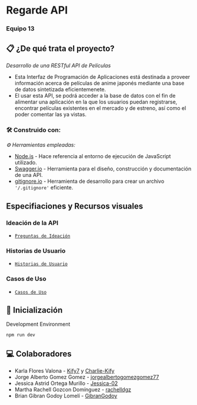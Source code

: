 # Regarde API
### Equipo 13

## 📋 ¿De qué trata el proyecto?

_Desarrollo de una RESTful API de Películas_

* Esta Interfaz de Programación de Aplicaciones está  destinada a proveer información acerca de películas de anime japonés mediante una base de datos sintetizada eficientemenete.
* El usar esta API, se podrá acceder a la base de datos con el fin de alimentar una aplicación en la que los usuarios puedan registrarse, encontrar películas existentes en el mercado y de estreno, así como el poder comentar las ya vistas.

### 🛠️ Construido con:

_⚙️ Herramientas empleadas:_

* [Node.js](https://nodejs.dev/) - Hace referencia al entorno de ejecución de JavaScript utilizado.
* [Swagger.io](https://swagger.io/) - Herramienta para el diseño, construcción y documentación de una API.
* [gitignore.io](https://www.toptal.com/developers/gitignore) - Herramienta de desarrollo para crear un archivo `'/.gitignore'` eficiente.

## Especifiaciones y Recursos visuales
### Ideación de la API
- [`Preguntas de Ideación`](postwork/Ideacion/)

### Historias de Usuario
- [`Historias de Usuario`](postwork/Historias/)

### Casos de Uso
- [`Casos de Uso`](postwork/Casos/)


## 🚀 Inicialización

Development Environment

```
npm run dev
```



## 💻 Colaboradores

* Karla Flores Valona - [Kify7](https://github.com/Kify7) y [Charlie-Kify](https://github.com/Charlie-Kify)
* Jorge Alberto Gomez Gomez - [jorgealbertogomezgomez77](https://github.com/jorgealbertogomezgomez77)
* Jessica Astrid Ortega Murillo - [Jessica-02](https://github.com/Jessica-02)
* Martha Rachell Gozcon Domínguez - [rachelldgz](https://github.com/rachelldgz)
* Brian Gibran Godoy Lomelí - [GibranGodoy](https://github.com/GibranGodoy)
